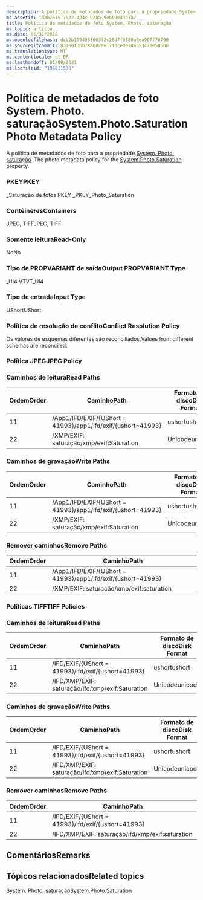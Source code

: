 ```yaml
---
description: A política de metadados de foto para a propriedade System. Photo. saturação.
ms.assetid: 1dbb7515-7022-404c-928a-9eb09e43e7a7
title: Política de metadados de foto System. Photo. saturação
ms.topic: article
ms.date: 05/31/2018
ms.openlocfilehash: dcb2b199458f063f2c28d7f6780a6ea907f76f90
ms.sourcegitcommit: 831e8f3db78ab820e1710cede244553c70e50500
ms.translationtype: MT
ms.contentlocale: pt-BR
ms.lasthandoff: 01/08/2021
ms.locfileid: "104011536"
---
```

# <a name="systemphotosaturation-photo-metadata-policy"></a><span data-ttu-id="5dfe6-103">Política de metadados de foto System. Photo. saturação</span><span class="sxs-lookup"><span data-stu-id="5dfe6-103">System.Photo.Saturation Photo Metadata Policy</span></span>

<span data-ttu-id="5dfe6-104">A política de metadados de foto para a propriedade [System. Photo. saturação](../properties/props-system-photo-saturation.md) .</span><span class="sxs-lookup"><span data-stu-id="5dfe6-104">The photo metadata policy for the [System.Photo.Saturation](../properties/props-system-photo-saturation.md) property.</span></span>

### <a name="pkey"></a><span data-ttu-id="5dfe6-105">PKEY</span><span class="sxs-lookup"><span data-stu-id="5dfe6-105">PKEY</span></span>

<span data-ttu-id="5dfe6-106">\_Saturação de fotos PKEY \_</span><span class="sxs-lookup"><span data-stu-id="5dfe6-106">PKEY\_Photo\_Saturation</span></span>

### <a name="containers"></a><span data-ttu-id="5dfe6-107">Contêineres</span><span class="sxs-lookup"><span data-stu-id="5dfe6-107">Containers</span></span>

<span data-ttu-id="5dfe6-108">JPEG, TIFF</span><span class="sxs-lookup"><span data-stu-id="5dfe6-108">JPEG, TIFF</span></span>

### <a name="read-only"></a><span data-ttu-id="5dfe6-109">Somente leitura</span><span class="sxs-lookup"><span data-stu-id="5dfe6-109">Read-Only</span></span>

<span data-ttu-id="5dfe6-110">No</span><span class="sxs-lookup"><span data-stu-id="5dfe6-110">No</span></span>

### <a name="output-propvariant-type"></a><span data-ttu-id="5dfe6-111">Tipo de PROPVARIANT de saída</span><span class="sxs-lookup"><span data-stu-id="5dfe6-111">Output PROPVARIANT Type</span></span>

<span data-ttu-id="5dfe6-112">\_UI4 VT</span><span class="sxs-lookup"><span data-stu-id="5dfe6-112">VT\_UI4</span></span>

### <a name="input-type"></a><span data-ttu-id="5dfe6-113">Tipo de entrada</span><span class="sxs-lookup"><span data-stu-id="5dfe6-113">Input Type</span></span>

<span data-ttu-id="5dfe6-114">UShort</span><span class="sxs-lookup"><span data-stu-id="5dfe6-114">UShort</span></span>

### <a name="conflict-resolution-policy"></a><span data-ttu-id="5dfe6-115">Política de resolução de conflito</span><span class="sxs-lookup"><span data-stu-id="5dfe6-115">Conflict Resolution Policy</span></span>

<span data-ttu-id="5dfe6-116">Os valores de esquemas diferentes são reconciliados.</span><span class="sxs-lookup"><span data-stu-id="5dfe6-116">Values from different schemas are reconciled.</span></span>

### <a name="jpeg-policy"></a><span data-ttu-id="5dfe6-117">Política JPEG</span><span class="sxs-lookup"><span data-stu-id="5dfe6-117">JPEG Policy</span></span>

### <a name="read-paths"></a><span data-ttu-id="5dfe6-118">Caminhos de leitura</span><span class="sxs-lookup"><span data-stu-id="5dfe6-118">Read Paths</span></span>



| <span data-ttu-id="5dfe6-119">Ordem</span><span class="sxs-lookup"><span data-stu-id="5dfe6-119">Order</span></span> | <span data-ttu-id="5dfe6-120">Caminho</span><span class="sxs-lookup"><span data-stu-id="5dfe6-120">Path</span></span>                          | <span data-ttu-id="5dfe6-121">Formato de disco</span><span class="sxs-lookup"><span data-stu-id="5dfe6-121">Disk Format</span></span> |
|-------|-------------------------------|-------------|
| <span data-ttu-id="5dfe6-122">1</span><span class="sxs-lookup"><span data-stu-id="5dfe6-122">1</span></span>     | <span data-ttu-id="5dfe6-123">/App1/IFD/EXIF/{UShort = 41993}</span><span class="sxs-lookup"><span data-stu-id="5dfe6-123">/app1/ifd/exif/{ushort=41993}</span></span> | <span data-ttu-id="5dfe6-124">ushort</span><span class="sxs-lookup"><span data-stu-id="5dfe6-124">ushort</span></span>      |
| <span data-ttu-id="5dfe6-125">2</span><span class="sxs-lookup"><span data-stu-id="5dfe6-125">2</span></span>     | <span data-ttu-id="5dfe6-126">/XMP/EXIF: saturação</span><span class="sxs-lookup"><span data-stu-id="5dfe6-126">/xmp/exif:Saturation</span></span>          | <span data-ttu-id="5dfe6-127">Unicode</span><span class="sxs-lookup"><span data-stu-id="5dfe6-127">unicode</span></span>     |



 

### <a name="write-paths"></a><span data-ttu-id="5dfe6-128">Caminhos de gravação</span><span class="sxs-lookup"><span data-stu-id="5dfe6-128">Write Paths</span></span>



| <span data-ttu-id="5dfe6-129">Ordem</span><span class="sxs-lookup"><span data-stu-id="5dfe6-129">Order</span></span> | <span data-ttu-id="5dfe6-130">Caminho</span><span class="sxs-lookup"><span data-stu-id="5dfe6-130">Path</span></span>                          | <span data-ttu-id="5dfe6-131">Formato de disco</span><span class="sxs-lookup"><span data-stu-id="5dfe6-131">Disk Format</span></span> |
|-------|-------------------------------|-------------|
| <span data-ttu-id="5dfe6-132">1</span><span class="sxs-lookup"><span data-stu-id="5dfe6-132">1</span></span>     | <span data-ttu-id="5dfe6-133">/App1/IFD/EXIF/{UShort = 41993}</span><span class="sxs-lookup"><span data-stu-id="5dfe6-133">/app1/ifd/exif/{ushort=41993}</span></span> | <span data-ttu-id="5dfe6-134">ushort</span><span class="sxs-lookup"><span data-stu-id="5dfe6-134">ushort</span></span>      |
| <span data-ttu-id="5dfe6-135">2</span><span class="sxs-lookup"><span data-stu-id="5dfe6-135">2</span></span>     | <span data-ttu-id="5dfe6-136">/XMP/EXIF: saturação</span><span class="sxs-lookup"><span data-stu-id="5dfe6-136">/xmp/exif:Saturation</span></span>          | <span data-ttu-id="5dfe6-137">Unicode</span><span class="sxs-lookup"><span data-stu-id="5dfe6-137">unicode</span></span>     |



 

### <a name="remove-paths"></a><span data-ttu-id="5dfe6-138">Remover caminhos</span><span class="sxs-lookup"><span data-stu-id="5dfe6-138">Remove Paths</span></span>



| <span data-ttu-id="5dfe6-139">Ordem</span><span class="sxs-lookup"><span data-stu-id="5dfe6-139">Order</span></span> | <span data-ttu-id="5dfe6-140">Caminho</span><span class="sxs-lookup"><span data-stu-id="5dfe6-140">Path</span></span>                          |
|-------|-------------------------------|
| <span data-ttu-id="5dfe6-141">1</span><span class="sxs-lookup"><span data-stu-id="5dfe6-141">1</span></span>     | <span data-ttu-id="5dfe6-142">/App1/IFD/EXIF/{UShort = 41993}</span><span class="sxs-lookup"><span data-stu-id="5dfe6-142">/app1/ifd/exif/{ushort=41993}</span></span> |
| <span data-ttu-id="5dfe6-143">2</span><span class="sxs-lookup"><span data-stu-id="5dfe6-143">2</span></span>     | <span data-ttu-id="5dfe6-144">/XMP/EXIF: saturação</span><span class="sxs-lookup"><span data-stu-id="5dfe6-144">/xmp/exif:saturation</span></span>          |



 

### <a name="tiff-policies"></a><span data-ttu-id="5dfe6-145">Políticas TIFF</span><span class="sxs-lookup"><span data-stu-id="5dfe6-145">TIFF Policies</span></span>

### <a name="read-paths"></a><span data-ttu-id="5dfe6-146">Caminhos de leitura</span><span class="sxs-lookup"><span data-stu-id="5dfe6-146">Read Paths</span></span>



| <span data-ttu-id="5dfe6-147">Ordem</span><span class="sxs-lookup"><span data-stu-id="5dfe6-147">Order</span></span> | <span data-ttu-id="5dfe6-148">Caminho</span><span class="sxs-lookup"><span data-stu-id="5dfe6-148">Path</span></span>                     | <span data-ttu-id="5dfe6-149">Formato de disco</span><span class="sxs-lookup"><span data-stu-id="5dfe6-149">Disk Format</span></span> |
|-------|--------------------------|-------------|
| <span data-ttu-id="5dfe6-150">1</span><span class="sxs-lookup"><span data-stu-id="5dfe6-150">1</span></span>     | <span data-ttu-id="5dfe6-151">/IFD/EXIF/{UShort = 41993}</span><span class="sxs-lookup"><span data-stu-id="5dfe6-151">/ifd/exif/{ushort=41993}</span></span> | <span data-ttu-id="5dfe6-152">ushort</span><span class="sxs-lookup"><span data-stu-id="5dfe6-152">ushort</span></span>      |
| <span data-ttu-id="5dfe6-153">2</span><span class="sxs-lookup"><span data-stu-id="5dfe6-153">2</span></span>     | <span data-ttu-id="5dfe6-154">/IFD/XMP/EXIF: saturação</span><span class="sxs-lookup"><span data-stu-id="5dfe6-154">/ifd/xmp/exif:Saturation</span></span> | <span data-ttu-id="5dfe6-155">Unicode</span><span class="sxs-lookup"><span data-stu-id="5dfe6-155">unicode</span></span>     |



 

### <a name="write-paths"></a><span data-ttu-id="5dfe6-156">Caminhos de gravação</span><span class="sxs-lookup"><span data-stu-id="5dfe6-156">Write Paths</span></span>



| <span data-ttu-id="5dfe6-157">Ordem</span><span class="sxs-lookup"><span data-stu-id="5dfe6-157">Order</span></span> | <span data-ttu-id="5dfe6-158">Caminho</span><span class="sxs-lookup"><span data-stu-id="5dfe6-158">Path</span></span>                     | <span data-ttu-id="5dfe6-159">Formato de disco</span><span class="sxs-lookup"><span data-stu-id="5dfe6-159">Disk Format</span></span> |
|-------|--------------------------|-------------|
| <span data-ttu-id="5dfe6-160">1</span><span class="sxs-lookup"><span data-stu-id="5dfe6-160">1</span></span>     | <span data-ttu-id="5dfe6-161">/IFD/EXIF/{UShort = 41993}</span><span class="sxs-lookup"><span data-stu-id="5dfe6-161">/ifd/exif/{ushort=41993}</span></span> | <span data-ttu-id="5dfe6-162">ushort</span><span class="sxs-lookup"><span data-stu-id="5dfe6-162">ushort</span></span>      |
| <span data-ttu-id="5dfe6-163">2</span><span class="sxs-lookup"><span data-stu-id="5dfe6-163">2</span></span>     | <span data-ttu-id="5dfe6-164">/IFD/XMP/EXIF: saturação</span><span class="sxs-lookup"><span data-stu-id="5dfe6-164">/ifd/xmp/exif:Saturation</span></span> | <span data-ttu-id="5dfe6-165">Unicode</span><span class="sxs-lookup"><span data-stu-id="5dfe6-165">unicode</span></span>     |



 

### <a name="remove-paths"></a><span data-ttu-id="5dfe6-166">Remover caminhos</span><span class="sxs-lookup"><span data-stu-id="5dfe6-166">Remove Paths</span></span>



| <span data-ttu-id="5dfe6-167">Ordem</span><span class="sxs-lookup"><span data-stu-id="5dfe6-167">Order</span></span> | <span data-ttu-id="5dfe6-168">Caminho</span><span class="sxs-lookup"><span data-stu-id="5dfe6-168">Path</span></span>                     |
|-------|--------------------------|
| <span data-ttu-id="5dfe6-169">1</span><span class="sxs-lookup"><span data-stu-id="5dfe6-169">1</span></span>     | <span data-ttu-id="5dfe6-170">/IFD/EXIF/{UShort = 41993}</span><span class="sxs-lookup"><span data-stu-id="5dfe6-170">/ifd/exif/{ushort=41993}</span></span> |
| <span data-ttu-id="5dfe6-171">2</span><span class="sxs-lookup"><span data-stu-id="5dfe6-171">2</span></span>     | <span data-ttu-id="5dfe6-172">/IFD/XMP/EXIF: saturação</span><span class="sxs-lookup"><span data-stu-id="5dfe6-172">/ifd/xmp/exif:saturation</span></span> |



 

## <a name="remarks"></a><span data-ttu-id="5dfe6-173">Comentários</span><span class="sxs-lookup"><span data-stu-id="5dfe6-173">Remarks</span></span>

## <a name="related-topics"></a><span data-ttu-id="5dfe6-174">Tópicos relacionados</span><span class="sxs-lookup"><span data-stu-id="5dfe6-174">Related topics</span></span>

<dl> <dt>

[<span data-ttu-id="5dfe6-175">System. Photo. saturação</span><span class="sxs-lookup"><span data-stu-id="5dfe6-175">System.Photo.Saturation</span></span>](../properties/props-system-photo-saturation.md)
</dt> </dl>

 

 
